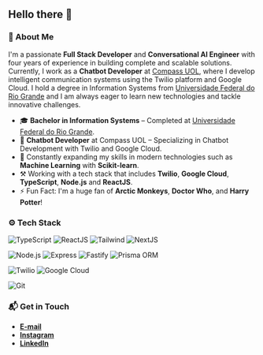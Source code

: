## Hello there 👋

### 🤔 About Me
I'm a passionate **Full Stack Developer** and **Conversational AI Engineer** with four years of experience in building complete and scalable solutions. Currently, I work as a **Chatbot Developer** at [Compass UOL](https://compass.uol/en/home/), where I develop intelligent communication systems using the Twilio platform and Google Cloud. I hold a degree in Information Systems from [Universidade Federal do Rio Grande](https://www.furg.br/en/) and I am always eager to learn new technologies and tackle innovative challenges.

* 🎓 **Bachelor in Information Systems** – Completed at [Universidade Federal do Rio Grande](https://www.furg.br/en/).
* 🏢 **Chatbot Developer** at Compass UOL – Specializing in Chatbot Development with Twilio and Google Cloud.
* 🌱 Constantly expanding my skills in modern technologies such as **Machine Learning** with **Scikit-learn**.
* ⚒️ Working with a tech stack that includes **Twilio**, **Google Cloud**, **TypeScript**, **Node.js** and **ReactJS**.
* ⚡ Fun Fact: I'm a huge fan of **Arctic Monkeys**, **Doctor Who**, and **Harry Potter**!

### ⚙️ Tech Stack
![TypeScript](https://img.shields.io/badge/-TypeScript-05122A?style=flat&logo=typescript)
![ReactJS](https://img.shields.io/badge/-ReactJS-05122A?style=flat&logo=react)
![Tailwind](https://img.shields.io/badge/-Tailwind_CSS-05122A?style=flat&logo=tailwind-css)
![NextJS](https://img.shields.io/badge/-Next.js-05122A?style=flat&logo=next.js)

![Node.js](https://img.shields.io/badge/-Node.js-05122A?style=flat&logo=node.js)
![Express](https://img.shields.io/badge/-Express-05122A?style=flat&logo=express)
![Fastify](https://img.shields.io/badge/-Fastify-05122A?style=flat&logo=fastify)
![Prisma ORM](https://img.shields.io/badge/-Prisma_ORM-05122A?style=flat&logo=prisma)

![Twilio](https://img.shields.io/badge/-Twilio-05122A?style=flat&logo=twilio)
![Google Cloud](https://img.shields.io/badge/-Google%20Cloud-05122A?style=flat&logo=google%20cloud)

![Git](https://img.shields.io/badge/-Git-05122A?style=flat&logo=git)

### 📬 Get in Touch
* **[E-mail](mailto:samuel_gomes26@hotmail.com)**
* **[Instagram](https://instagram.com/samuelgomes0)**
* **[LinkedIn](https://linkedin.com/in/samuelgomes0/)**
